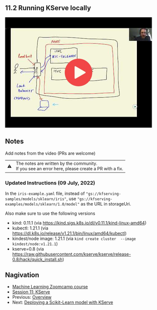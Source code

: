 
## 11.2 Running KServe locally

<a href="https://www.youtube.com/watch?v=A3tFt14iTEI&list=PL3MmuxUbc_hIhxl5Ji8t4O6lPAOpHaCLR"><img src="images/thumbnail-11-02.jpg"></a>
 




## Notes

Add notes from the video (PRs are welcome)


<table>
   <tr>
      <td>⚠️</td>
      <td>
         The notes are written by the community. <br>
         If you see an error here, please create a PR with a fix.
      </td>
   </tr>
</table>

### Updated Instructions (09 July, 2022)

In the `iris-example.yaml` file, instead of `"gs://kfserving-samples/models/sklearn/iris"`, use `"gs://kfserving-examples/models/sklearn/1.0/model"` as the URL in storageUri.  

Also make sure to use the following versions  
- kind: 0.11.1 (via https://kind.sigs.k8s.io/dl/v0.11.1/kind-linux-amd64)   
- kubectl: 1.21.1 (via https://dl.k8s.io/release/v1.21.1/bin/linux/amd64/kubectl)    
- kindest/node image: 1.21.1 (via `kind create cluster  --image kindest/node:v1.21.1`)       
- kserve=0.8 (via https://raw.githubusercontent.com/kserve/kserve/release-0.8/hack/quick_install.sh)     

## Nagivation

* [Machine Learning Zoomcamp course](../)
* [Session 11: KServe](./)
* Previous: [Overview](01-overview.md)
* Next: [Deploying a Scikit-Learn model with KServe](03-kserve-sklearn.md)
